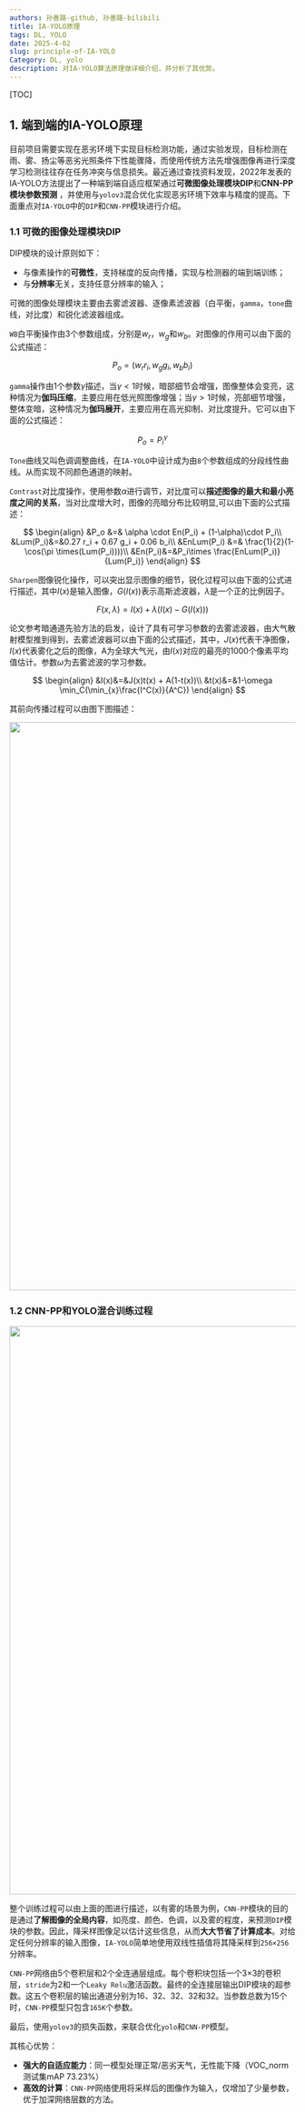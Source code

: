 ```yaml
---
authors: 孙善路-github, 孙善路-bilibili
title: IA-YOLO原理
tags: DL, YOLO
date: 2025-4-02
slug: principle-of-IA-YOLO
Category: DL, yolo
description: 对IA-YOLO算法原理做详细介绍，并分析了其优势。
---
```


[TOC]

## 1. 端到端的IA-YOLO原理

目前项目需要实现在恶劣环境下实现目标检测功能，通过实验发现，目标检测在雨、雾、扬尘等恶劣光照条件下性能骤降，而使用传统方法先增强图像再进行深度学习检测往往存在任务冲突与信息损失。最近通过查找资料发现，2022年发表的IA-YOLO方法提出了一种端到端自适应框架通过**可微图像处理模块DIP**和 **​​CNN-PP模块​​参数预测** ，并使用与`yolov3`混合优化实现恶劣环境下效率与精度的提高。下面重点对`IA-YOLO`中的`DIP`和`CNN-PP`模块进行介绍。

### 1.1 可微的图像处理模块DIP


DIP模块的设计原则如下：
- 与像素操作的**可微性**，支持梯度的反向传播，实现与检测器的端到端训练；
- 与**分辨率**无关，支持任意分辨率的输入；

可微的图像处理模块主要由去雾滤波器、逐像素滤波器（白平衡，`gamma`，`tone`曲线，对比度）和锐化滤波器组成。

`WB`白平衡操作由3个参数组成，分别是$w_r$，$w_g$和$w_b$。对图像的作用可以由下面的公式描述：

$$
    P_o = (w_rr_i,w_gg_i,w_bb_i)
$$

`gamma`操作由1个参数$\gamma$描述，当$\gamma < 1$时候，暗部细节会增强，图像整体会变亮，这种情况为**伽玛压缩**，主要应用在低光照图像增强；当$\gamma > 1$时候，亮部细节增强，整体变暗，这种情况为**伽玛展开**，主要应用在高光抑制、对比度提升。它可以由下面的公式描述：

$$
    P_o = P_i^{\gamma}
$$


`Tone`曲线又叫色调调整曲线，在`IA-YOLO`中设计成为由`8`个参数组成的分段线性曲线。从而实现不同颜色通道的映射。

`Contrast`对比度操作，使用参数$\alpha$进行调节，对比度可以**描述图像的最大和最小亮度之间的关系**，当对比度增大时，图像的亮暗分布比较明显,可以由下面的公式描述：

$$
\begin{align}
    &P_o &=& \alpha \cdot En(P_i) + (1-\alpha)\cdot P_i\\
    &Lum(P_i)&=&0.27 r_i + 0.67 g_i + 0.06 b_i\\
    &EnLum(P_i) &=& \frac{1}{2}(1-\cos(\pi \times(Lum(P_i))))\\
    &En(P_i)&=&P_i\times \frac{EnLum(P_i)}{Lum(P_i)}
\end{align}
$$

`Sharpen`图像锐化操作，可以突出显示图像的细节，锐化过程可以由下面的公式进行描述，其中$I(x)$是输入图像，$G(I(x))$表示高斯滤波器，$\lambda$是一个正的比例因子。

$$
    F(x, \lambda)=I(x)+\lambda(I(x)-G(I(x)))
$$

论文参考暗通道先验方法的启发，设计了具有可学习参数的去雾滤波器，由大气散射模型推到得到，去雾滤波器可以由下面的公式描述，其中，$J(x)$代表干净图像，$I(x)$代表雾化之后的图像，A为全球大气光，由$I(x)$对应的最亮的1000个像素平均值估计。参数$\omega$为去雾滤波的学习参数。

$$
\begin{align}
    &I(x)&=&J(x)t(x) + A(1-t(x))\\
    &t(x)&=&1-\omega \min_C(\min_{x}\frac{I^C(x)}{A^C})
\end{align}
$$

其前向传播过程可以由图下图描述：

<div align="center">
    <image src="../images/ia-yolo-forwad.png" width="1000" />
</div>


### 1.2 CNN-PP和YOLO混合训练过程

<div align="center">
    <image src="../images/ia-yolo.png" width="1000" />
</div>


整个训练过程可以由上面的图进行描述，以有雾的场景为例，`CNN-PP`模块的目的是通过**了解图像的全局内容**，如亮度、颜色、色调，以及雾的程度，来预测`DIP`模块的参数。因此，降采样图像足以估计这些信息，从而**大大节省了计算成本**。对给定任何分辨率的输入图像，`IA-YOLO`简单地使用双线性插值将其降采样到`256×256`分辨率。

`CNN-PP`网络由5个卷积层和2个全连通层组成。每个卷积块包括一个3×3的卷积层，`stride`为2和一个`Leaky Relu`激活函数。最终的全连接层输出DIP模块的超参数。这五个卷积层的输出通道分别为16、32、32、32和32。当参数总数为15个时，`CNN-PP`模型只包含`165K`个参数。

最后，使用`yolov3`的损失函数，来联合优化`yolo`和`CNN-PP`模型。


其核心优势：
- **强大的自适应能力**​​：同一模型处理正常/恶劣天气，无性能下降（VOC_norm测试集mAP 73.23%）
- **高效的计算**：`CNN-PP`网络使用将采样后的图像作为输入，仅增加了少量参数，优于加深网络层数的方法。